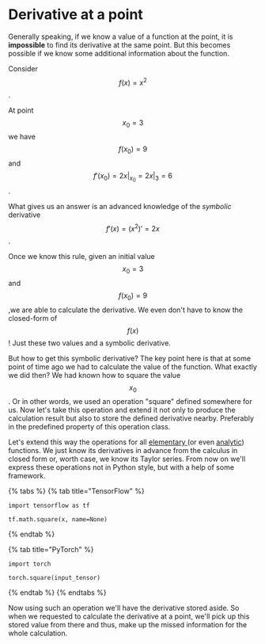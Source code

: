 # Derivative at a point

Generally speaking, if we know a value of a function at the point, it is **impossible** to find its derivative at the same point. But this becomes possible if we know some additional information about the function.

 Consider $$f(x) = x^2$$. 

At point $$x_0 = 3$$ we have $$f(x_0) = 9$$ and $$f'(x_0) = 2x|_{x_0} = 2x|_{3} = 6$$ .

What gives us an answer is an advanced knowledge of the _symbolic_ derivative $$f'(x) = (x^2)' = 2x$$ .

Once we know this rule, given an initial value $$x_0 = 3$$ and $$f(x_0) = 9$$ ,we are able to calculate the derivative. We even don't have to know the closed-form of $$f(x)$$ ! Just these two values and a symbolic derivative.

But how to get this symbolic derivative? The key point here is that at some point of time ago we had to calculate the value of the function. What exactly we did then? We had known how to square the value $$x_0$$. Or in other words, we used an operation "square" defined somewhere for us. Now let's take this operation and extend it not only to produce the calculation result but also to store the defined derivative nearby. Preferably in the predefined property of this operation class. 

Let's extend this way the operations for all [elementary ](https://en.wikipedia.org/wiki/Elementary_function)\(or even [analytic](https://en.wikipedia.org/wiki/Analytic_function)\) functions. We just know its derivatives in advance from the calculus in closed form or, worth case, we know its Taylor series. From now on we'll express these operations not in Python style, but with a help of some framework.

{% tabs %}
{% tab title="TensorFlow" %}
```text
import tensorflow as tf

tf.math.square(x, name=None)
```
{% endtab %}

{% tab title="PyTorch" %}
```text
import torch
 
torch.square(input_tensor)
```
{% endtab %}
{% endtabs %}

 Now using such an operation we'll have the derivative stored aside. So when we requested to calculate the derivative at a point, we'll pick up this stored value from there and thus, make up the missed information for the whole calculation.

